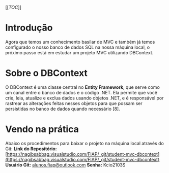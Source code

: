 [[_TOC_]]

# Introdução      

Agora que temos um conhecimento basilar de MVC e também já temos configurado o nosso banco de dados SQL na nossa máquina local, o próximo passo está em estudar um projeto MVC utilizando DBContext.

# Sobre o DBContext

O DBContext é uma classe central no **Entity Framework**, que serve como um canal entre o banco de dados e o código .NET. Ela permite que você crie, leia, atualize e exclua dados usando objetos .NET, e é responsável por rastrear as alterações feitas nesses objetos para que possam ser persistidas no banco de dados quando necessário [8].

# Vendo na prática

Abaixo os procedimentos para baixar o projeto na máquina local através do Git:
**Link do Repositório:** [https://nagibsabbag.visualstudio.com/FIAP/_git/student-mvc-dbcontext](https://nagibsabbag.visualstudio.com/FIAP/_git/student-mvc-dbcontext)
**Usuário Git:** [alunos.fiap@outlook.com](mailto:alunos.fiap@outlook.com)
**Senha:** Kcio2103S